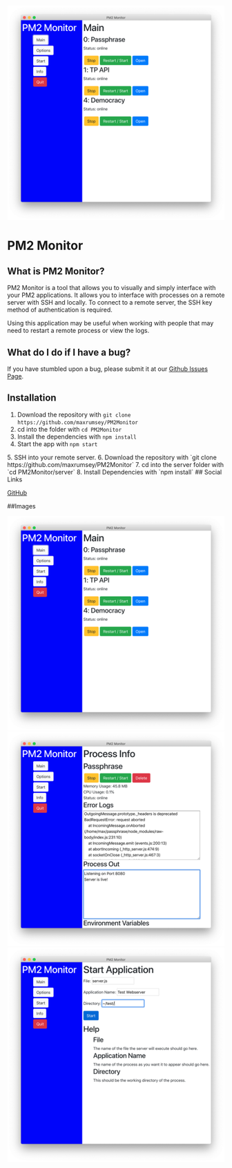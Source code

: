 ![Main Page](./img/sc1.png)

# PM2 Monitor

## What is PM2 Monitor?
<p>
  PM2 Monitor is a tool that allows you to visually and simply interface with your PM2 applications.
  It allows you to interface with processes on a remote server with SSH and locally.
  To connect to a remote server, the SSH key method of authentication is required.
</p>
<p>
  Using this application may be useful when working with people that may need to restart a remote process or view the logs.
</p>

## What do I do if I have a bug?
<p>
  If you have stumbled upon a bug, please submit it at our <a href='https://github.com/maxrumsey/PM2Monitor/issues'>Github Issues Page</a>.
</p>

## Installation
  1. Download the repository with `git clone https://github.com/maxrumsey/PM2Monitor`
  2. cd into the folder with `cd PM2Monitor`
  3. Install the dependencies with `npm install`
  4. Start the app with `npm start`
  <Using Remote SSH Access>
  5. SSH into your remote server.
  6. Download the repository with `git clone https://github.com/maxrumsey/PM2Monitor`
  7. cd into the server folder with `cd PM2Monitor/server`
  8. Install Dependencies with `npm install`
## Social Links
<p>
  <a href='https://github.com/maxrumsey/PM2Monitor'>GitHub</a>
</p>

##Images

![Main Page](./img/sc1.png)
![Process Page](./img/sc2.png)
![Start Page](./img/sc3.png)
